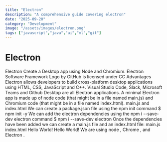 ```yaml
---
title: "Electron"
description: "A comprehensive guide covering electron"
date: "2025-09-20"
category: "Development"
image: "/assets/images/electron.png"
tags: ["javascript","java","ai","ml","git"]
---
```


# Electron

Electron Create a Desktop app using Node and Chromium. Electron Software Framework Logo by GitHub is licensed under CC Advantages Electron allows developers to build cross-platform desktop applications using HTML, CSS, JavaScript and C++. Visual Studio Code, Slack, Microsoft Teams and Github Desktop are all Electron applications. A minimal Electron app is made up of node code (that might be in a file named main.js) and Chromium code (that might be in a file named index.html). main.js and index.html We can create a package.json file using the npm init command $ npm init -y We can add the electron dependencies using the npm i --save-dev electron command $ npm i --save-dev electron Once the dependencies have been added we can create a main.js file and an index.html file: main.js index.html Hello World! Hello World! We are using node , Chrome , and Electron .
